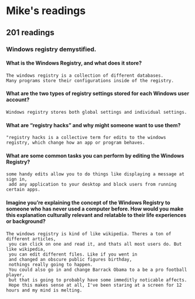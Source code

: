 # Mike's readings

## 201 readings

### Windows registry demystified.

#### What is the Windows Registry, and what does it store?
    The windows registry is a collection of different databases.
    Many programs store their configurations inside of the registry.


#### What are the two types of registry settings stored for each Windows user account?
    Windows registry stores both global settings and individual settings.


#### What are “registry hacks” and why might someone want to use them?
    "registry hacks is a collective term for edits to the windows registry, which change how an app or program behaves.

#### What are some common tasks you can perform by editing the Windows Registry?
    some handy edits allow you to do things like displaying a message at sign in,
     add any application to your desktop and block users from running certain apps.



#### Imagine you’re explaining the concept of the Windows Registry to someone who has never used a computer before. How would you make this explanation culturally relevant and relatable to their life experiences or background?
    The windows registry is kind of like wikipedia. Theres a ton of different articles,
     you can click on one and read it, and thats all most users do. But like wikipedia,
     you can edit different files. Like if you went in 
     and changed an obscure public figures birthday,
     nothings really going to happen. 
     You could also go in and change Barrack Obama to a be a pro football player,
     but that is going to probably have some immeditly noticable affects. 
     Hope this makes sense at all, I've been staring at a screen for 12 hours and my mind is melting.